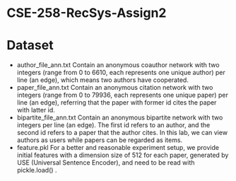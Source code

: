 # CSE-258-RecSys-Assign2
# Dataset
- author_file_ann.txt
Contain an anonymous coauthor network with two integers (range from 0 to 6610, each
represents one unique author) per line (an edge), which means two authors have
cooperated.
- paper_file_ann.txt
Contain an anonymous citation network with two integers (range from 0 to 79936, each
represents one unique paper) per line (an edge), referring that the paper with former id
cites the paper with latter id.
- bipartite_file_ann.txt
Contain an anonymous bipartite network with two integers per line (an edge). The first
id refers to an author, and the second id refers to a paper that the author cites.
In this lab, we can view authors as users while papers can be regarded as items.
- feature.pkl
For a better and reasonable experiment setup, we provide initial features with a
dimension size of 512 for each paper, generated by USE (Universal Sentence Encoder),
and need to be read with pickle.load() .
